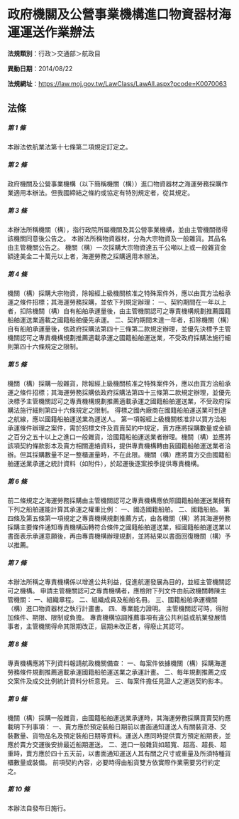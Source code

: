 # 政府機關及公營事業機構進口物資器材海運運送作業辦法

**法規類別**：行政＞交通部＞航政目

**異動日期**：2014/08/22  

**法規網址**：https://law.moj.gov.tw/LawClass/LawAll.aspx?pcode=K0070063





## 法條
##### 第 1 條
本辦法依航業法第十七條第二項規定訂定之。

##### 第 2 條
政府機關及公營事業機構（以下簡稱機關（構））進口物資器材之海運勞務採購作業適用本辦法。但我國締結之條約或協定有特別規定者，從其規定。

##### 第 3 條
本辦法所稱機關（構），指行政院所屬機關及其公營事業機構，並由主管機關徵得該機關同意後公告之。
本辦法所稱物資器材，分為大宗物資及一般雜貨。其品名由主管機關公告之。
機關（構）一次採購大宗物資達五千公噸以上或一般雜貨金額達美金二十萬元以上者，海運勞務之採購適用本辦法。

##### 第 4 條
機關（構）採購大宗物資，除報經上級機關核准之特殊案件外，應以由買方洽船承運之條件招標；其海運勞務採購，並依下列規定辦理：
一、契約期間在一年以上者，扣除機關（構）自有船舶承運量後，由主管機關認可之專責機構規劃推薦國籍船舶運送業適載之國籍船舶優先承運。
二、契約期間未達一年者，扣除機關（構）自有船舶承運量後，依政府採購法第四十三條第二款規定辦理，並優先決標予主管機關認可之專責機構規劃推薦適載承運之國籍船舶運送業，不受政府採購法施行細則第四十六條規定之限制。

##### 第 5 條
機關（構）採購一般雜貨，除報經上級機關核准之特殊案件外，應以由買方洽船承運之條件招標；其海運勞務採購依政府採購法第四十三條第二款規定辦理，並優先決標予主管機關認可之專責機構規劃推薦適載承運之國籍船舶運送業，不受政府採購法施行細則第四十六條規定之限制。
得標之國內廠商在國籍船舶運送業可到達之航線，應以國籍船舶運送業為運送人。
第一項報經上級機關核准非以買方洽船承運條件辦理之案件，需於招標文件及買賣契約中規定，賣方應將採購數量或金額之百分之五十以上之進口一般雜貨，洽國籍船舶運送業者辦理。機關（構）並應將該項契約條款影本及賣方相關連絡資料，提供專責機構轉由我國籍船舶運送業者洽辦。但其採購數量不足一整櫃運量時，不在此限。機關（構）應將賣方交由國籍船舶運送業承運之統計資料（如附件），於起運後逐案按季提供專責機構。

##### 第 6 條
前二條規定之海運勞務採購由主管機關認可之專責機構應依照國籍船舶運送業擁有下列之船舶運能計算其承運之權重比例：
一、國造國籍船舶。
二、國籍船舶。
第四條及第五條第一項規定之專責機構規劃推薦方式，由各機關（構）將其海運勞務採購主要條件通知專責機構函轉符合條件之國籍船舶運送業，經國籍船舶運送業以書面表示承運意願後，再由專責機構辦理規劃，並將結果以書面回復機關（構）予以推薦。

##### 第 7 條
本辦法所稱之專責機構係以增進公共利益，促進航運發展為目的，並經主管機關認可之機構。
申請主管機關認可之專責機構者，應檢附下列文件由航政機關轉陳主管機關：
一、組織章程。
二、組織成員及船舶名冊。
三、國籍船舶承運機關（構）進口物資器材之執行計畫書。
四、專業能力證明。
主管機關認可時，得附加條件、期限、限制或負擔。
專責機構協調推薦事項有違公共利益或航業發展情事者，主管機關得命其限期改正，屆期未改正者，得廢止其認可。

##### 第 8 條
專責機構應將下列資料報請航政機關備查：
一、每案件依據機關（構）採購海運勞務條件規劃推薦適載承運國籍船舶運送業之承運計畫。
二、每年規劃推薦之成交案件及成交比例統計資料分析意見。
三、每案件擔任見證人之運送契約影本。

##### 第 9 條
機關（構）採購一般雜貨，由國籍船舶運送業承運時，其海運勞務採購買賣契約應載明下列事項：
一、賣方應於預定裝船日期前以書面通知運送人有關裝貨港、交裝數量、貨物品名及預定裝船日期等資料。運送人應同時提供賣方預定船期表，並應於賣方交運後安排最近船期運送。
二、進口一般雜貨如超寬、超高、超長、超重時，賣方應於四十五天前，以書面通知運送人其有關之尺寸或重量及所須特種貨櫃數量或裝備。
前項契約內容，必要時得由船貨雙方依實際作業需要另行約定之。

##### 第 10 條
本辦法自發布日施行。


